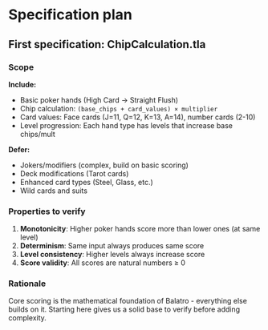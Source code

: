 # Specification plan

## First specification: ChipCalculation.tla

### Scope

**Include:**
- Basic poker hands (High Card → Straight Flush)
- Chip calculation: `(base_chips + card_values) × multiplier`
- Card values: Face cards (J=11, Q=12, K=13, A=14), number cards (2-10)
- Level progression: Each hand type has levels that increase base chips/mult

**Defer:**
- Jokers/modifiers (complex, build on basic scoring)
- Deck modifications (Tarot cards)
- Enhanced card types (Steel, Glass, etc.)
- Wild cards and suits

### Properties to verify

1. **Monotonicity**: Higher poker hands score more than lower ones (at same level)
2. **Determinism**: Same input always produces same score
3. **Level consistency**: Higher levels always increase score
4. **Score validity**: All scores are natural numbers ≥ 0

### Rationale

Core scoring is the mathematical foundation of Balatro - everything else builds on it. Starting here gives us a solid base to verify before adding complexity.